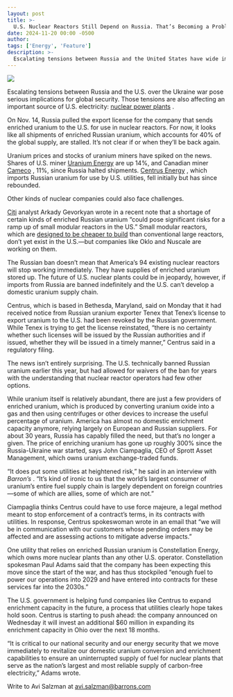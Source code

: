 ```yaml
---
layout: post
title: >-
  U.S. Nuclear Reactors Still Depend on Russia. That’s Becoming a Problem.
date: 2024-11-20 00:00 -0500
author: 
tags: ['Energy', 'Feature']
description: >-
  Escalating tensions between Russia and the United States have wide implications for global security. The tensions are also impacting an important source of U.S. electricity: nuclear power plants.
---
```





 


 





![](https://images.barrons.com/im-91768820?width=548&height=365)











Escalating tensions between Russia and the U.S. over the Ukraine war pose serious implications for global security. Those tensions are also affecting an important source of U.S. electricity: [nuclear power plants](https://www.barrons.com/articles/ai-evs-nuclear-energy-electricity-a4198583?mod=article_inline) .


On Nov. 14, Russia pulled the export license for the company that sends enriched uranium to the U.S. for use in nuclear reactors. For now, it looks like all shipments of enriched Russian uranium, which accounts for 40% of the global supply, are stalled. It’s not clear if or when they’ll be back again.


 Uranium prices and stocks of uranium miners have spiked on the news. Shares of U.S. miner [Uranium Energy](https://www.barrons.com/market-data/stocks/UEC) are up 14%, and Canadian miner [Cameco](https://www.barrons.com/market-data/stocks/CCJ) , 11%, since Russia halted shipments. [Centrus Energy](https://www.barrons.com/market-data/stocks/LEU) , which imports Russian uranium for use by U.S. utilities, fell initially but has since rebounded.


Other kinds of nuclear companies could also face challenges.


 [Citi](https://www.barrons.com/market-data/stocks/C) analyst Arkady Gevorkyan wrote in a recent note that a shortage of certain kinds of enriched Russian uranium “could pose significant risks for a ramp up of small modular reactors in the US.” Small modular reactors, which are [designed to be cheaper to build](https://www.barrons.com/articles/google-nuclear-energy-deal-nuscale-oklo-bwx-centrus-stocks-43745e97?mod=md_stockoverview_news&mod=article_inline) than conventional large reactors, don’t yet exist in the U.S.—but companies like Oklo and Nuscale are working on them.





The Russian ban doesn’t mean that America’s 94 existing nuclear reactors will stop working immediately. They have supplies of enriched uranium stored up. The future of U.S. nuclear plants could be in jeopardy, however, if imports from Russia are banned indefinitely and the U.S. can’t develop a domestic uranium supply chain.


Centrus, which is based in Bethesda, Maryland, said on Monday that it had received notice from Russian uranium exporter Tenex that Tenex’s license to export uranium to the U.S. had been revoked by the Russian government. While Tenex is trying to get the license reinstated, “there is no certainty whether such licenses will be issued by the Russian authorities and if issued, whether they will be issued in a timely manner,” Centrus said in a regulatory filing.


The news isn’t entirely surprising. The U.S. technically banned Russian uranium earlier this year, but had allowed for waivers of the ban for years with the understanding that nuclear reactor operators had few other options. 


While uranium itself is relatively abundant, there are just a few providers of enriched uranium, which is produced by converting uranium oxide into a gas and then using centrifuges or other devices to increase the useful percentage of uranium. America has almost no domestic enrichment capacity anymore, relying largely on European and Russian suppliers. For about 30 years, Russia has capably filled the need, but that’s no longer a given. The price of enriching uranium has gone up roughly 300% since the Russia-Ukraine war started, says John Ciampaglia, CEO of Sprott Asset Management, which owns uranium exchange-traded funds.


“It does put some utilities at heightened risk,” he said in an interview with *Barron’s* . “It’s kind of ironic to us that the world’s largest consumer of uranium’s entire fuel supply chain is largely dependent on foreign countries—some of which are allies, some of which are not.”


Ciampaglia thinks Centrus could have to use force majeure, a legal method meant to stop enforcement of a contract’s terms, in its contracts with utilities. In response, Centrus spokeswoman wrote in an email that “we will be in communication with our customers whose pending orders may be affected and are assessing actions to mitigate adverse impacts.”


One utility that relies on enriched Russian uranium is Constellation Energy, which owns more nuclear plants than any other U.S. operator. Constellation spokesman Paul Adams said that the company has been expecting this move since the start of the war, and has thus stockpiled “enough fuel to power our operations into 2029 and have entered into contracts for these services far into the 2030s.” 


The U.S. government is helping fund companies like Centrus to expand enrichment capacity in the future, a process that utilities clearly hope takes hold soon. Centrus is starting to push ahead: the company announced on Wednesday it will invest an additional \$60 million in expanding its enrichment capacity in Ohio over the next 18 months.


“It is critical to our national security and our energy security that we move immediately to revitalize our domestic uranium conversion and enrichment capabilities to ensure an uninterrupted supply of fuel for nuclear plants that serve as the nation’s largest and most reliable supply of carbon-free electricity,” Adams wrote.


Write to Avi Salzman at [avi.salzman@barrons.com](mailto:avi.salzman@barrons.com)









